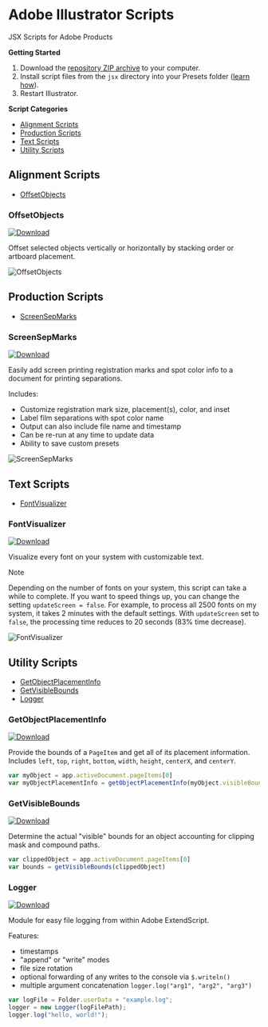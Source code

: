 # Adobe Illustrator Scripts

JSX Scripts for Adobe Products

**Getting Started**

1. Download the [repository ZIP archive](https://github.com/joshbduncan/illustrator-scripts/archive/refs/heads/main.zip) to your computer.
2. Install script files from the `jsx` directory into your Presets folder ([learn how](https://www.marspremedia.com/software/how-to-adobe-cc)).
3. Restart Illustrator.

**Script Categories**

- [Alignment Scripts](#alignment-scripts)
- [Production Scripts](#production-scripts)
- [Text Scripts](#text-scripts)
- [Utility Scripts](#utility-scripts)

## Alignment Scripts

- [OffsetObjects](#offsetobjects)

### OffsetObjects

[![Download](https://img.shields.io/badge/Download-OffsetObjects.jsxinc-blue.svg)](/utils/OffsetObjects.jsxinc)

Offset selected objects vertically or horizontally by stacking order or artboard placement.

![OffsetObjects](https://github.com/user-attachments/assets/69961345-e261-4f04-b592-800a6c762c74)

## Production Scripts

- [ScreenSepMarks](#screensepmarks)

### ScreenSepMarks

[![Download](https://img.shields.io/badge/Download-ScreenSepMarks.jsx-blue.svg)](/jsx/ScreenSepMarks.jsx)

Easily add screen printing registration marks and spot color info to a document for printing separations.

Includes:

- Customize registration mark size, placement(s), color, and inset
- Label film separations with spot color name
- Output can also include file name and timestamp
- Can be re-run at any time to update data
- Ability to save custom presets

![ScreenSepMarks](https://github.com/user-attachments/assets/efffb8cd-b303-4abe-bc7b-805c32415f3b)

## Text Scripts

- [FontVisualizer](#fontvisualizer)

### FontVisualizer

[![Download](https://img.shields.io/badge/Download-FontVisualizer.jsx-blue.svg)](/jsx/FontVisualizer.jsx)

Visualize every font on your system with customizable text.

> [!NOTE]
> Depending on the number of fonts on your system, this script can take a while to complete. If you want to speed things up, you can change the setting `updateScreen = false`. For example, to process all 2500 fonts on my system, it takes 2 minutes with the default settings. With `updateScreen` set to `false`, the processing time reduces to 20 seconds (83% time decrease).

![FontVisualizer](https://github.com/user-attachments/assets/b73046e9-9270-4331-a461-6d48ed3643c5)

## Utility Scripts

- [GetObjectPlacementInfo](#getobjectplacementinfo)
- [GetVisibleBounds](#getvisiblebounds)
- [Logger](#logger)

### GetObjectPlacementInfo

[![Download](https://img.shields.io/badge/Download-GetObjectPlacementInfo.jsxinc-blue.svg)](/utils/GetObjectPlacementInfo.jsxinc)

Provide the bounds of a `PageItem` and get all of its placement information. Includes `left`, `top`, `right`, `bottom`, `width`, `height`, `centerX`, and `centerY`.

```javascript
var myObject = app.activeDocument.pageItems[0]
var myObjectPlacementInfo = getObjectPlacementInfo(myObject.visibleBounds)
```

### GetVisibleBounds

[![Download](https://img.shields.io/badge/Download-GetVisibleBounds.jsxinc-blue.svg)](/utils/GetVisibleBounds.jsxinc)

Determine the actual "visible" bounds for an object accounting for clipping mask and compound paths.

```javascript
var clippedObject = app.activeDocument.pageItems[0]
var bounds = getVisibleBounds(clippedObject)
```

### Logger

[![Download](https://img.shields.io/badge/Download-Logger.jsxinc-blue.svg)](/utils/Logger.jsxinc)

Module for easy file logging from within Adobe ExtendScript.

Features:
- timestamps
- "append" or "write" modes
- file size rotation
- optional forwarding of any writes to the console via `$.writeln()`
- multiple argument concatenation `logger.log("arg1", "arg2", "arg3")`

```javascript
var logFile = Folder.userData + "example.log";
logger = new Logger(logFilePath);
logger.log("hello, world!");
```
